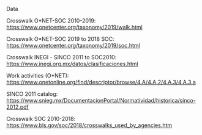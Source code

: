 Data

Crosswalk O*NET-SOC 2010-2019: https://www.onetcenter.org/taxonomy/2019/walk.html

Crosswalk O*NET-SOC 2019 to 2018 SOC: https://www.onetcenter.org/taxonomy/2019/soc.html

Crosswalk INEGI - SINCO 2011 to SOC2010: https://www.inegi.org.mx/datos/clasificaciones.html

Work activities (O*NET): https://www.onetonline.org/find/descriptor/browse/4.A/4.A.2/4.A.3/4.A.3.a

SINCO 2011 catalog: https://www.snieg.mx/DocumentacionPortal/Normatividad/historica/sinco-2012.pdf

Crosswalk SOC 2010-2018: https://www.bls.gov/soc/2018/crosswalks_used_by_agencies.htm
